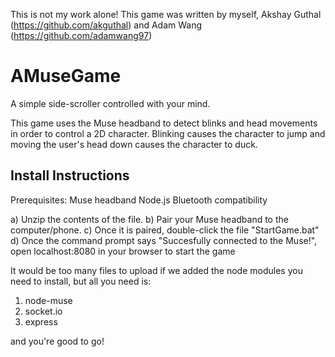 This is not my work alone!
This game was written by myself, Akshay Guthal (https://github.com/akguthal) and Adam Wang (https://github.com/adamwang97)

# AMuseGame

A simple side-scroller controlled with your mind.

This game uses the Muse headband to detect blinks and head movements in order to control a 2D character. Blinking causes the character to jump and moving the user's head down causes the character to duck. 

## Install Instructions

Prerequisites:
Muse headband
Node.js
Bluetooth compatibility

a) Unzip the contents of the file. 
b) Pair your Muse headband to the computer/phone.
c) Once it is paired, double-click the file "StartGame.bat"
d) Once the command prompt says "Succesfully connected to the Muse!", open localhost:8080 in your browser to start the game

It would be too many files to upload if we added the node modules you need to install, but all you need is:

1. node-muse
2. socket.io
3. express

and you're good to go!
